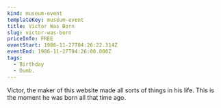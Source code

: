 ```yaml
---
kind: museum-event
templateKey: museum-event
title: Victor Was Born
slug: victor-was-born
priceInfo: FREE
eventStart: 1986-11-27T04:26:22.314Z
eventEnd: 1986-11-27T04:26:00.000Z
tags:
  - Birthday
  - Dumb.
---
```

Victor, the maker of this website made all sorts of things in his life. This is the moment he was born all that time ago.
